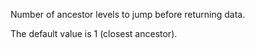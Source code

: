 Number of ancestor levels to jump before returning data.

The default value is 1 (closest ancestor).